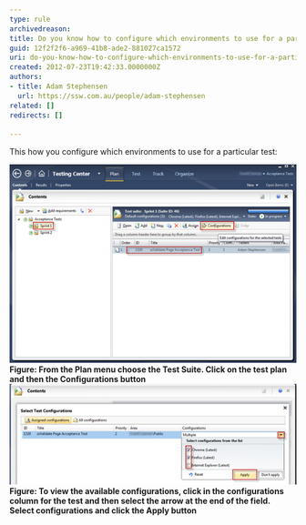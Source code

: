 ```yaml
---
type: rule
archivedreason: 
title: Do you know how to configure which environments to use for a particular test?
guid: 12f2f2f6-a969-41b8-ade2-881027ca1572
uri: do-you-know-how-to-configure-which-environments-to-use-for-a-particular-test
created: 2012-07-23T19:42:33.0000000Z
authors:
- title: Adam Stephensen
  url: https://ssw.com.au/people/adam-stephensen
related: []
redirects: []

---
```


This how you configure which environments to use for a particular test:

<!--endintro-->
![How to add a test case to a test plan](particular-test-1.jpg)**Figure: From the Plan menu choose the Test Suite. Click on the test plan and then the Configurations button** ![How to add a test case to a test plan](particular-test-2.jpg)**Figure: To view the available configurations, click in the configurations column for the test and then select the arrow at the end of the field. Select configurations and click the Apply button**
